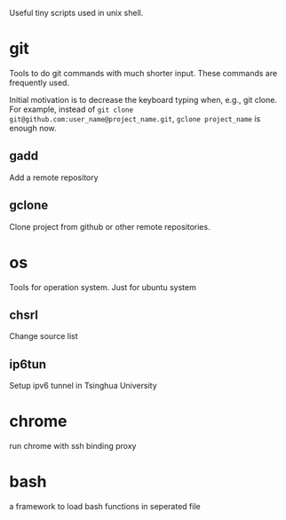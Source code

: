 Useful tiny scripts used in unix shell.

# git
Tools to do git commands with much shorter input. These commands are frequently used.

Initial motivation is to decrease the keyboard typing when, e.g., git clone. For example, instead of `git clone git@github.com:user_name@project_name.git`, `gclone project_name` is enough now.

## gadd
Add a remote repository

## gclone
Clone project from github or other remote repositories.

# os
Tools for operation system. Just for ubuntu system

## chsrl
Change source list

## ip6tun
Setup ipv6 tunnel in Tsinghua University

# chrome
run chrome with ssh binding proxy

# bash
a framework to load bash functions in seperated file